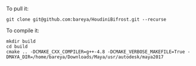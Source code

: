 
To pull it:

`git clone git@github.com:bareya/HoudiniBifrost.git --recurse`

To compile it:

```shell
mkdir build
cd build
cmake .. -DCMAKE_CXX_COMPILER=g++-4.8 -DCMAKE_VERBOSE_MAKEFILE=True -DMAYA_DIR=/home/bareya/Downloads/Maya/usr/autodesk/maya2017
```

